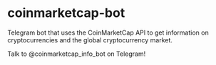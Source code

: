 # coinmarketcap-bot

Telegram bot that uses the CoinMarketCap API to get information on cryptocurrencies and the global cryptocurrency market.

Talk to @coinmarketcap_info_bot on Telegram!
